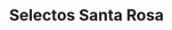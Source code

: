 ---
title: "Selectos Santa Rosa"
url: /santa-rosa-de-lima/selectos-santa-rosa/
shop: supermercado
---